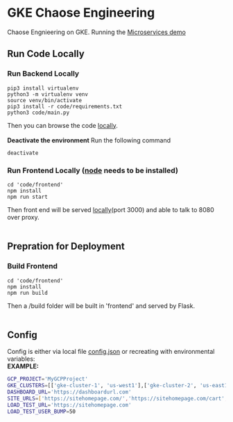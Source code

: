 # GKE Chaose Engineering
Chaose Engnieering on GKE. Running the [Microservices demo](https://github.com/GoogleCloudPlatform/microservices-demo)

## Run Code Locally
### Run Backend Locally
```
pip3 install virtualenv
python3 -m virtualenv venv
source venv/bin/activate
pip3 install -r code/requirements.txt
python3 code/main.py
```
Then you can browse the code [locally](http://localhost:8080).<br /><br />
**Deactivate the environment** 
Run the following command
```
deactivate
```
### Run Frontend Locally ([node](https://nodejs.org/en/) needs to be installed)
```
cd 'code/frontend'
npm install
npm run start
```
Then front end will be served [locally](http://localhost:3000)(port 3000) and able to talk to 8080 over proxy.<br /><br />

## Prepration for Deployment
### Build Frontend
```
cd 'code/frontend'
npm install
npm run build
```
Then a /build folder will be built in 'frontend' and served by Flask.<br /><br />

## Config
Config is either via local file [config.json](code/config.json) or recreating with environmental variables:<br />
**EXAMPLE:**
```bash
GCP_PROJECT='MyGCPProject'
GKE_CLUSTERS=[['gke-cluster-1', 'us-west1'],['gke-cluster-2', 'us-east1']]
DASHBOARD_URL='https://dashboardurl.com'
SITE_URLS=['https://sitehomepage.com/','https://sitehomepage.com/cart','https://sitehomepage.com/product/123']
LOAD_TEST_URL='https://sitehomepage.com'
LOAD_TEST_USER_BUMP=50
```
